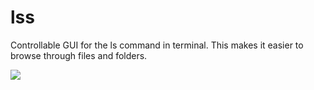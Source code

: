 # lss
Controllable GUI for the ls command in terminal. This makes it easier to browse through files and folders.

![](http://amer.us/LSS.gif)
